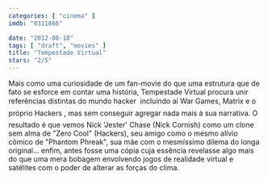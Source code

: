 ```yaml
---
categories: [ "cinema" ]
imdb: "0311866"

date: "2012-08-18"
tags: [ "draft", "movies" ]
title: "Tempestade Virtual"
stars: "2/5"
---
```

Mais como uma curiosidade de um fan-movie do que uma estrutura que de fato se esforce em contar uma história, Tempestade Virtual procura unir referências distintas do mundo hacker  incluindo aí War Games, Matrix e o próprio Hackers , mas sem conseguir agregar nada mais à sua narrativa. O resultado é que vemos Nick 'Jester' Chase (Nick Cornish) como um clone sem alma de "Zero Cool" (Hackers), seu amigo como o mesmo alívio cômico de "Phantom Phreak", sua mãe com o mesmíssimo dilema do longa original... enfim, antes fosse uma cópia cuja essência revelasse algo mais do que uma mera bobagem envolvendo jogos de realidade virtual e satélites com o poder de alterar as forças do clima.

